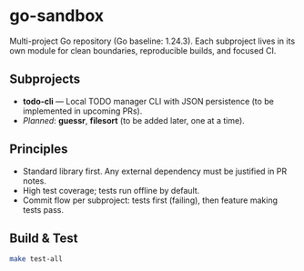 # go-sandbox

Multi-project Go repository (Go baseline: 1.24.3). Each subproject lives in its own module for clean boundaries, reproducible builds, and focused CI.

## Subprojects
- **todo-cli** — Local TODO manager CLI with JSON persistence (to be implemented in upcoming PRs).
- _Planned_: **guessr**, **filesort** (to be added later, one at a time).

## Principles
- Standard library first. Any external dependency must be justified in PR notes.
- High test coverage; tests run offline by default.
- Commit flow per subproject: tests first (failing), then feature making tests pass.

## Build & Test
```bash
make test-all
```
